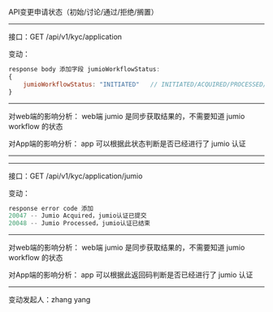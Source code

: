 API变更申请状态（初始/讨论/通过/拒绝/搁置）

***


接口：GET /api/v1/kyc/application


变动：
```javascript
response body 添加字段 jumioWorkflowStatus:
{
    jumioWorkflowStatus: "INITIATED"   // INITIATED/ACQUIRED/PROCESSED/SESSION_EXPIRED/TOKEN_EXPIRED，具体值说明见 apipost
}
```

***

对web端的影响分析：
web端 jumio 是同步获取结果的，不需要知道 jumio workflow 的状态

对App端的影响分析：
app 可以根据此状态判断是否已经进行了 jumio 认证

***

***

接口：GET /api/v1/kyc/application/jumio


变动：
```javascript
response error code 添加
20047 -- Jumio Acquired，jumio认证已提交
20048 -- Jumio Processed，jumio认证已结束
```

***

对web端的影响分析：
web端 jumio 是同步获取结果的，不需要知道 jumio workflow 的状态

对App端的影响分析：
app 可以根据此返回码判断是否已经进行了 jumio 认证

***

变动发起人：zhang yang
